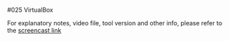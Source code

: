 #025 VirtualBox

For explanatory notes, video file, tool version and other info, please refer to the [screencast link](http://build-podcast.com/virtualbox/)

